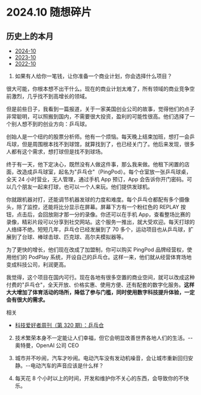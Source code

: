 # 2024.10 随想碎片

## 历史上的本月

- [2024-10](2024.10.md)
- [2023-10](2023.10.md)
- [2022-10](2022.10.md)

1. 如果有人给你一笔钱，让你准备一个商业计划，你会选择什么项目？

很大可能，你根本想不出干什么。现在的商业计划太难了，所有领域的商业竞争空前激烈，几乎找不到高增长的领域。

但是前些日子，我看到一篇报道，关于一家美国创业公司的故事，觉得他们的点子非常聪明，可以照搬到国内，不需要很大投资，盈利的可能性很高。他们选择了一个别人想不到的创业方向：乒乓球。

创始人是一个纽约的股票分析师。他有一个烦恼。每天晚上结束加班，想打一会乒乓球，但是周围根本找不到球馆，就算找到了，也已经关门了。他后来发现，很多人都有这个需求，想打球但是找不到球场。

终于有一天，他下定决心，既然没有人做这件事，那么我来做。他租下闲置的店面，改造成乒乓球室，起名为"乒乓仓"（PingPod）。每个仓室放一张乒乓球桌，全天 24 小时营业，无人管理，通过手机 App 预订，App 会告诉你开门密码。可以几个朋友一起来打球，也可以一个人来玩。他们提供发球机。

你就跟机器对打，还能调节机器发球的力度和难度。每个乒乓仓都配有多个摄像头，除了监控，还能将比分显示在屏幕。屏幕下方有一个粉红色的 REPLAY 按钮，点击后，会回放刚才那一分的录像。你还可以在手机 App，查看整场比赛的录像，精彩片段可以分享到社交网站。这个服务一推出，就大受欢迎。每天打球的人络绎不绝。短短几年，乒乓仓已经发展到了 70 多个，运动项目也从乒乓球，扩展到了台球、棒球击球、匹克球、高尔夫模拟器等。

为了更快的增长，他们现在改成了加盟制，你可以购买 PingPod 品牌经营权，使用他们的 PodPlay 系统，开设自己的乒乓仓。这样一来，他们就从经营体育场地变成科技公司，利润更高。

我觉得，这个项目在国内可行。现在各地有很多空置的商业空间，就可以改成这种付费的"乒乓仓"，全天开放、价格实惠、使用方便、还有配套的数字化服务。**这样大大增加了体育活动的场所，降低了参与门槛，同时使用数字科技提升体验，一定会有很大的需求。**

相关

- [科技爱好者周刊（第 320 期）：乒乓仓](https://www.ruanyifeng.com/blog/2024/10/weekly-issue-320.html)

2. 技术繁荣本身不一定能让人们幸福，但它会明显改善世界各地人们的生活。--奥特曼，OpenAI 公司 CEO

3. 城市并不吵闹，汽车才吵闹。电动汽车没有发动机噪音，会让城市重新回归安静。--电动汽车的声音应该是什么样？

4. 每天花 8 个小时以上的时间，开发和维护你不关心的东西，会导致你的不快乐。
